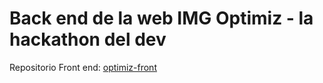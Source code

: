 # Back end de la web IMG Optimiz - la hackathon del dev
Repositorio Front end: [optimiz-front](https://github.com/jonnathan4rt/optimiz-front)

